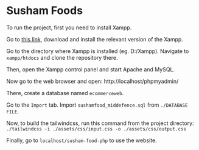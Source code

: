 # Susham Foods

To run the project, first you need to install Xampp.

Go to [this link](https://www.apachefriends.org/download.html), download and install the relevant version of the Xampp.

Go to the directory where Xampp is installed (eg. D:/Xampp). Navigate to `xampp/htdocs` and clone the repository there.

Then, open the Xampp control panel and start Apache and MySQL.

Now go to the web browser and open: http://localhost/phpmyadmin/

There, create a database named `ecommerceweb`.

Go to the `Import` tab. Import `sushamfood_middefence.sql` from `./DATABASE FILE`.

Now, to build the tailwindcss, run this command from the project directory:
`./tailwindcss -i ./assets/css/input.css -o ./assets/css/output.css`

Finally, go to `localhost/susham-food-php` to use the website. 